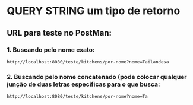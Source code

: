 # QUERY STRING um tipo de retorno

## URL para teste no PostMan:
### 1. Buscando pelo nome exato:
````
http://localhost:8080/teste/kitchens/por-nome?nome=Tailandesa
````

### 2. Buscando pelo nome concatenado (pode colocar qualquer junção de duas letras específicas para o que busca:
````
http://localhost:8080/teste/kitchens/por-nome?nome=Ta
````
